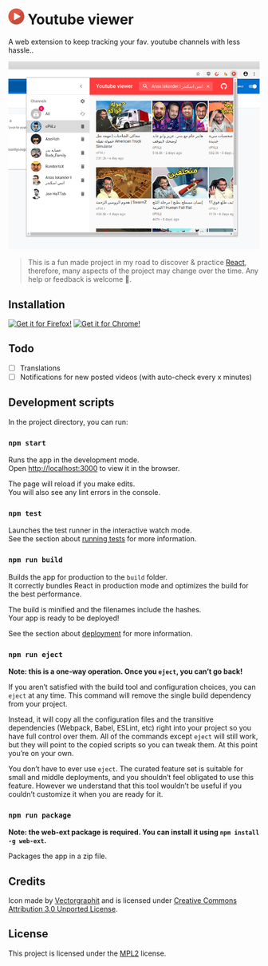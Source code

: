 # <img src="public/icons/128.png" alt="icon" width="32"/> Youtube viewer

A web extension to keep tracking your fav. youtube channels with less hassle..

![screenshot](screenshots/popup.png)

> This is a fun made project in my road to discover & practice [React](https://reactjs.org/), therefore, many aspects of the project may change over the time. Any help or feedback is welcome :pray:.

## Installation

[![Get it for Firefox!](https://addons.cdn.mozilla.net/static/img/addons-buttons/AMO-button_1.png)](screenshots/soon.gif)
[![Get it for Chrome!](https://developer.chrome.com/webstore/images/ChromeWebStore_BadgeWBorder_206x58.png)](screenshots/soon.gif)

## Todo

- [ ] Translations
- [ ] Notifications for new posted videos (with auto-check every x minutes)

## Development scripts

In the project directory, you can run:

### `npm start`

Runs the app in the development mode.<br />
Open [http://localhost:3000](http://localhost:3000) to view it in the browser.

The page will reload if you make edits.<br />
You will also see any lint errors in the console.

### `npm test`

Launches the test runner in the interactive watch mode.<br />
See the section about [running tests](https://facebook.github.io/create-react-app/docs/running-tests) for more information.

### `npm run build`

Builds the app for production to the `build` folder.<br />
It correctly bundles React in production mode and optimizes the build for the best performance.

The build is minified and the filenames include the hashes.<br />
Your app is ready to be deployed!

See the section about [deployment](https://facebook.github.io/create-react-app/docs/deployment) for more information.

### `npm run eject`

**Note: this is a one-way operation. Once you `eject`, you can’t go back!**

If you aren’t satisfied with the build tool and configuration choices, you can `eject` at any time. This command will remove the single build dependency from your project.

Instead, it will copy all the configuration files and the transitive dependencies (Webpack, Babel, ESLint, etc) right into your project so you have full control over them. All of the commands except `eject` will still work, but they will point to the copied scripts so you can tweak them. At this point you’re on your own.

You don’t have to ever use `eject`. The curated feature set is suitable for small and middle deployments, and you shouldn’t feel obligated to use this feature. However we understand that this tool wouldn’t be useful if you couldn’t customize it when you are ready for it.

### `npm run package`

**Note: the web-ext package is required. You can install it using `npm install -g web-ext`.**

Packages the app in a zip file.

## Credits

Icon made by [Vectorgraphit](https://www.iconfinder.com/vectorgraphit) and is licensed under [Creative Commons Attribution 3.0 Unported License](https://creativecommons.org/licenses/by/3.0/).

## License

This project is licensed under the [MPL2](LICENSE) license.
